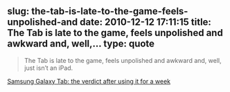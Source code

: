 slug: the-tab-is-late-to-the-game-feels-unpolished-and
date: 2010-12-12 17:11:15
title: The Tab is late to the game, feels unpolished and awkward and, well,...
type: quote
---

> The Tab is late to the game, feels unpolished and awkward and, well, just isn’t an iPad.

[Samsung Galaxy Tab: the verdict after using it for a week](http://thenextweb.com/gadgets/2010/11/19/samsung-galaxy-tab-the-verdict-after-using-it-for-a-week/)

